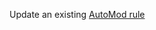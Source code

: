 Update an existing [AutoMod rule](https://discord.com/developers/docs/resources/auto-moderation#auto-moderation-rule-object)